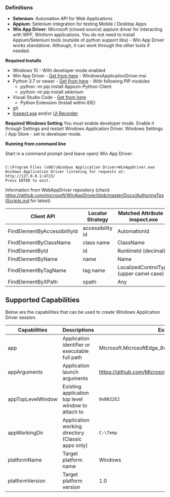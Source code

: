 

### Definitions


 - **Selenium**: Automation API for Web Applications
 - **Appium**: Selenium integration for testing Mobile / Desktop Apps
 - **Win App Driver**: Microsoft (closed source) appium driver for interacting with WPF, Winform applications. You do not need to install Appium/Selenium tools (outside of python support libs) - Win App Driver works standalone. Although, it can work through the other tools if needed.

**Required Installs**

 - Windows 10 - With developer mode enabled
 - Win App Driver - [Get from here](https://github.com/Microsoft/WinAppDriver/releases) - WindowsApplicationDriver.msi
 - Python 3.7 or newer - [Get from here](https://www.python.org/) - With following PIP modules
	 - python –m pip install Appium-Python-Client
	 - python –m pip install selenium
 - Visual Studio Code - [Get from here](https://code.visualstudio.com/)
	 - Python Extension (Install within IDE)
 - git
 - [Inspect.exe](https://docs.microsoft.com/en-us/windows/win32/winauto/inspect-objects)  and/or [UI  Recorder](https://github.com/Microsoft/WinAppDriver/releases)


**Required Windows Setting**
You must enable developer mode. Enable it through Settings and restart Windows Application Driver. Windows Settings / App Store - set to developer mode.

 
**Running from command line**

Start in a command prompt (and leave open) Win App Driver:
<pre><code>
C:\Program Files (x86)\Windows Application Driver>WinAppDriver.exe
Windows Application Driver listening for requests at: http://127.0.0.1:4723/
Press ENTER to exit.
</code></pre>


Information from WebAppDriver repository (check https://github.com/microsoft/WinAppDriver/blob/master/Docs/AuthoringTestScripts.md for latest)

| Client API                   	| Locator Strategy 	| Matched Attribute in inspect.exe       	| Example      	|
|------------------------------	|------------------	|----------------------------------------	|--------------	|
| FindElementByAccessibilityId 	| accessibility id 	| AutomationId                           	| AppNameTitle 	|
| FindElementByClassName       	| class name       	| ClassName                              	| TextBlock    	|
| FindElementById              	| id               	| RuntimeId (decimal)                    	| 42.333896.3.1	|
| FindElementByName            	| name             	| Name                                   	| Calculator   	|
| FindElementByTagName         	| tag name         	| LocalizedControlType (upper camel case)	| Text         	|
| FindElementByXPath           	| xpath            	| Any                                    	| //Button[0]  	|

## Supported Capabilities

Below are the capabilities that can be used to create Windows Application Driver session.

| Capabilities       	| Descriptions                                          	| Example                                               	|
|--------------------	|-------------------------------------------------------	|-------------------------------------------------------	|
| app                	| Application identifier or executable full path        	| Microsoft.MicrosoftEdge_8wekyb3d8bbwe!MicrosoftEdge   	|
| appArguments       	| Application launch arguments                          	| https://github.com/Microsoft/WinAppDriver             	|
| appTopLevelWindow  	| Existing application top level window to attach to    	| `0xB822E2`                                            	|
| appWorkingDir      	| Application working directory (Classic apps only)     	| `C:\Temp`                                             	|
| platformName       	| Target platform name                                  	| Windows                                               	|
| platformVersion    	| Target platform version                               	| 1.0                                                       |

